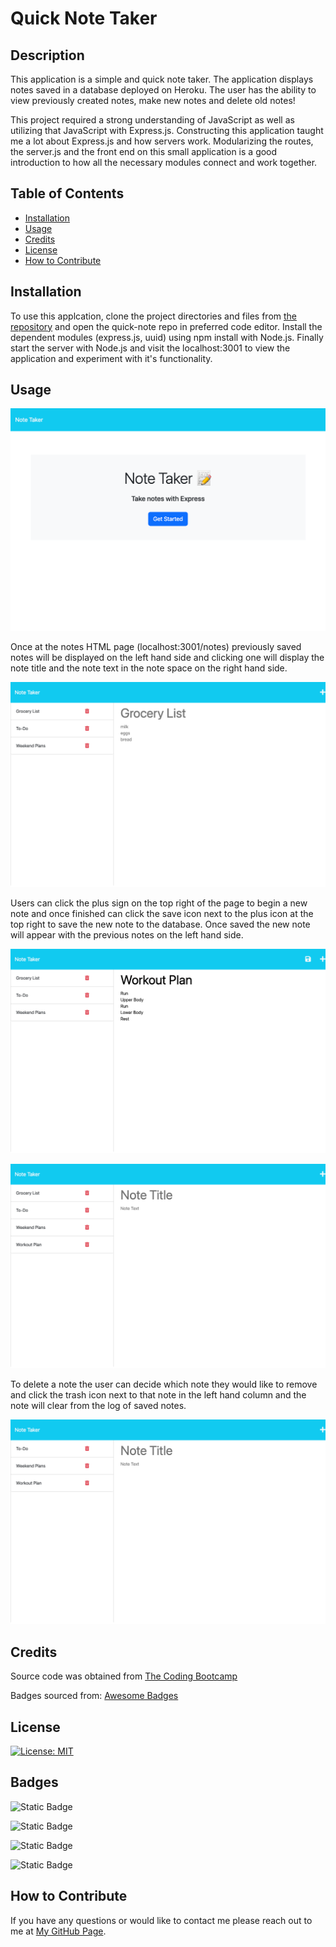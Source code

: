 # Quick Note Taker

## Description

This application is a simple and quick note taker. The application displays notes saved in a database deployed on Heroku. The user has the ability to view previously created notes, make new notes and delete old notes!

This project required a strong understanding of JavaScript as well as utilizing that JavaScript with Express.js. Constructing this application taught me a lot about Express.js and how servers work. Modularizing the routes, the server.js and the front end on this small application is a good introduction to how all the necessary modules connect and work together.

## Table of Contents

- [Installation](#installation)
- [Usage](#usage)
- [Credits](#credits)
- [License](#license)
- [How to Contribute](#how-to-contribute)

## Installation

To use this applcation, clone the project directories and files from [the repository](https://github.com/sillytsundere/quick-note) and open the quick-note repo in preferred code editor. Install the dependent modules (express.js, uuid) using npm install with Node.js. Finally start the server with Node.js and visit the localhost:3001 to view the application and experiment with it's functionality.

## Usage

![Home page for note-taker application](./dev-assets/images/note-begin.png)

Once at the notes HTML page (localhost:3001/notes) previously saved notes will be displayed on the left hand side and clicking one will display the note title and the note text in the note space on the right hand side. 

![Note page display with top note clicked](./dev-assets/images/note-display.png)

Users can click the plus sign on the top right of the page to begin a new note and once finished can click the save icon next to the plus icon at the top right to save the new note to the database. Once saved the new note will appear with the previous notes on the left hand side.

![New note workout-plan written in right hand column](./dev-assets/images/write-new-note.png)

![New note workout-plan saved to left hand column](dev-assets/images/new-note-saved.png)

To delete a note the user can decide which note they would like to remove and click the trash icon next to that note in the left hand column and the note will clear from the log of saved notes.

![Grocery List note is gone as it has been deleted from left hand note column](./dev-assets/images/note-deleted.png)

## Credits

Source code was obtained from [The Coding Bootcamp](https://github.com/coding-boot-camp/miniature-eureka)

Badges sourced from: [Awesome Badges](https://dev.to/envoy_/150-badges-for-github-pnk)

## License

[![License: MIT](https://img.shields.io/badge/License-MIT-yellow.svg)](https://opensource.org/licenses/MIT)

## Badges

![Static Badge](https://img.shields.io/badge/JavaScript-323330?style=for-the-badge&logo=javascript&logoColor=F7DF1E)

![Static Badge](https://img.shields.io/badge/Node.js-43853D?style=for-the-badge&logo=node.js&logoColor=white)

![Static Badge](https://img.shields.io/badge/Express.js-404D59?style=for-the-badge)

![Static Badge](https://img.shields.io/badge/Heroku-430098?style=for-the-badge&logo=heroku&logoColor=white)

## How to Contribute

If you have any questions or would like to contact me please reach out to me at [My GitHub Page](https://github.com/sillytsundere).
